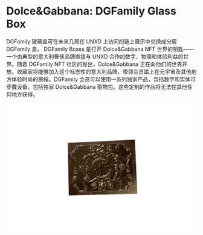 # Dolce&Gabbana: DGFamily Glass Box

DGFamily 玻璃盒可在未来几周在 UNXD 上访问的链上展示中兑换成分层 DGFamily 盒。
DGFamily Boxes 是打开 Dolce&Gabbana NFT 世界的钥匙——一个由典型的意大利奢侈品牌直接与 UNXD 合作的数字、物理和体验利益的世界。随着 DGFamily NFT 社区的推出，Dolce&Gabbana 正在向他们的世界开放。收藏家将能够加入这个标志性的意大利品牌，带领会员踏上在元宇宙及其他地方体验时尚的旅程。DGFamily 会员可以使用一系列独家产品，包括数字和实体可穿戴设备，包括独家 Dolce&Gabbana 赃物包。这些定制的作品将无法在其他任何地方获得。

![dolcegabbanadgfamilyglassbox-dapp-collectibles-ethereum-image1_4b88dbbf5faa96aacca08b786be377e8](dolcegabbanadgfamilyglassbox-dapp-collectibles-ethereum-image1_4b88dbbf5faa96aacca08b786be377e8.png)
